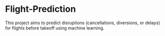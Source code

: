 # Flight-Prediction
This project aims to predict disruptions (cancellations, diversions, or delays) for flights before takeoff using machine learning. 
